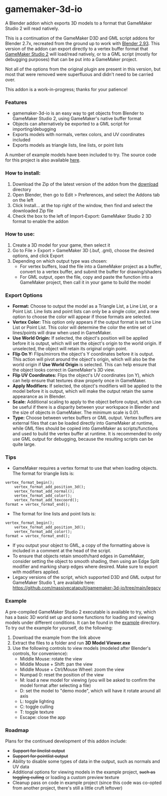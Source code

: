 # gamemaker-3d-io
A Blender addon which exports 3D models to a format that GameMaker Studio 2 will read natively.

This is a continuation of the GameMaker D3D and GML script addons for Blender 2.7x, recreated from the ground up to work with [Blender 2.93](https://blender.org). This version of the addon can export directly to a vertex buffer format that [GameMaker Studio 2](https://www.yoyogames.com/en/gamemaker) will load/read natively, or to a GML script (mostly for debugging purposes) that can be put into a GameMaker project.

Not all of the options from the original plugin are present in this version, but most that were removed were superfluous and didn't need to be carried over.

This addon is a work-in-progress; thanks for your patience!

### Features
- gamemaker-3d-io is an easy way to get objects from Blender to GameMaker Studio 2, using GameMaker's native buffer format
- Objects can alternatively be exported to a GML script for importing/debugging
- Exports models with normals, vertex colors, and UV coordinates included
- Exports models as triangle lists, line lists, or point lists

A number of example models have been included to try. The source code for this project is also available [here](https://github.com/massivecatapult/gamemaker-3d-io/tree/main/source/3D%20Model%20Viewer).

### How to install:
1. Download the Zip of the latest version of the addon from the [download](https://github.com/massivecatapult/gamemaker-3d-io/tree/main/download) directory
1. Open Blender, then go to Edit > Preferences, and select the Addons tab on the left
1. Click Install... at the top right of the window, then find and select the downloaded Zip file
1. Check the box to the left of Import-Export: GameMaker Studio 2 3D format to enable the addon

### How to use:
1. Create a 3D model for your game, then select it
1. Go to File > Export > GameMaker 3D (.buf, .gml), choose the desired options, and click Export
1. Depending on which output type was chosen:
   - For vertex buffers, load the file into a GameMaker project as a buffer, convert to a vertex buffer, and submit the buffer for drawing/shaders
   - For GML output, open the file, copy and paste the function into a GameMaker project, then call it in your game to build the model

### Export Options
- **Format:** Choose to output the model as a Triangle List, a Line List, or a Point List. Line lists and point lists can only be a single color, and a new option to choose the color will appear if those formats are selected.
- **Vertex Color:** This option only appears if the output format is set to Line List or Point List. This color will determine the color the entire set of lines/points will draw when used in GameMaker.
- **Use World Origin:** If selected, the object's position will be applied before it is output, which will set the object's origin to the world origin. If unselected, the object will retain its original origin point.
- **Flip On Y:** Flips/mirrors the object's Y coordinates before it is output. This action will pivot around the object's origin, which will also be the world origin if **Use World Origin** is selected. This can help ensure that the object looks correct in GameMaker's 3D view.
- **Flip UV Coordinates:** Flips the object's UV coordinates (on Y), which can help ensure that textures draw properly once in GameMaker.
- **Apply Modifiers:** If selected, the object's modifiers will be applied to the model before it is output, which will make the output retain the same appearance as in Blender.
- **Scale:** Additional scaling to apply to the object before output, which can be useful if there is a disparity between your workspace in Blender and the size of objects in GameMaker. The minimum scale is 0.01.
- **Type:** Choose between vertex buffers or GML output. Vertex buffers are external files that can be loaded directly into GameMaker at runtime, while GML files should be copied into GameMaker as scripts/functions and used to build the vertex buffer at runtime. It is recommended to only use GML output for debugging, because the resulting scripts can be quite large.

### Tips
- GameMaker requires a vertex format to use that when loading objects. The format for triangle lists is: 
```gml
vertex_format_begin();
	vertex_format_add_position_3d();
	vertex_format_add_normal();
	vertex_format_add_color();
	vertex_format_add_texcoord();
format = vertex_format_end();
```
- The format for line lists and point lists is:
```gml
vertex_format_begin();
	vertex_format_add_position_3d();
	vertex_format_add_color();
format = vertex_format_end();
```
- If you output your object to GML, a copy of the formatting above is included in a comment at the head of the script.
- To ensure that objects retain smooth/hard edges in GameMaker, consider setting the object to smooth shading, then using an Edge Split modifier and marking sharp edges where desired. Make sure to export with modifiers applied.
- Legacy versions of the script, which supported D3D and GML output for GameMaker Studio 1, are available here: https://github.com/massivecatapult/gamemaker-3d-io/tree/main/legacy

### Example
A pre-compiled GameMaker Studio 2 executable is available to try, which has a basic 3D world set up and some functions for loading and viewing models under different conditions. It can be found in the [example](https://github.com/massivecatapult/gamemaker-3d-io/tree/main/example) directory. To try out the example for yourself, do the following:
1. Download the example from the link above
2. Extract the files to a folder and run **3D Model Viewer.exe**
3. Use the following controls to view models (modeled after Blender's controls, for convenience):
   - Middle Mouse: rotate the view
   - Middle Mouse + Shift: pan the view
   - Middle Mouse + Ctrl/Mouse Wheel: zoom the view
   - Numpad 0: reset the position of the view
   - M: load a new model for viewing (you will be asked to confirm the model format after selecting a file)
   - D: set the model to "demo mode", which will have it rotate around all axis
   - L: toggle lighting
   - C: toggle culling
   - T: toggle texture
   - Escape: close the app

### Roadmap
Plans for the continued development of this addon include:
- ~~Support for linelist output~~
- ~~Support for pointlist output~~
- Ability to disable some types of data in the output, such as normals and UV data
- Additional options for viewing models in the example project, ~~such as toggling culling~~ or loading a custom preview texture
- Cleanup pass on code in example project (since this code was co-opted from another project, there's still a little cruft leftover)
